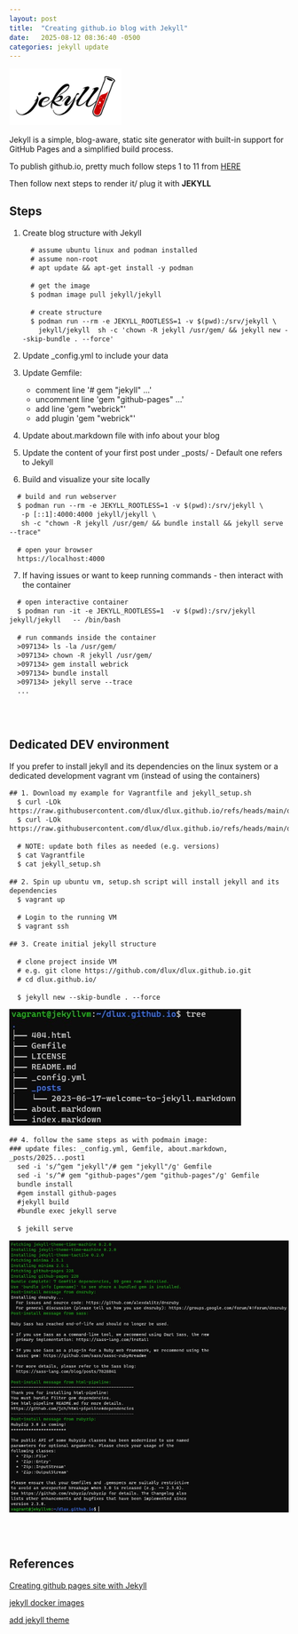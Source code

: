 ```yaml
---
layout: post
title:  "Creating github.io blog with Jekyll"
date:   2025-08-12 08:36:40 -0500
categories: jekyll update
---
```


<img src="/assets/2025/08/jekyll-01.png" alt="jekyll" style="width:40%;">
 
 Jekyll is a simple, blog-aware, static site generator with built-in support for GitHub Pages and a simplified build process.

 To publish github.io, pretty much follow steps 1 to 11 from [HERE](https://docs.github.com/en/pages/quickstart)

Then follow next steps to render it/ plug it with **JEKYLL**

## Steps

 1. Create blog structure with Jekyll

    ```
      # assume ubuntu linux and podman installed
      # assume non-root
      # apt update && apt-get install -y podman

      # get the image
      $ podman image pull jekyll/jekyll

      # create structure
      $ podman run --rm -e JEKYLL_ROOTLESS=1 -v $(pwd):/srv/jekyll \
        jekyll/jekyll  sh -c 'chown -R jekyll /usr/gem/ && jekyll new --skip-bundle . --force'
    ```

2. Update _config.yml to include your data
3. Update Gemfile:

    - comment line '# gem "jekyll" ...'
    - uncomment line 'gem "github-pages" ...'
    - add line 'gem "webrick"'
    - add plugin 'gem "webrick"'

4. Update about.markdown file with info about your blog
5. Update the content of your first post under _posts/ - Default one refers to Jekyll
6. Build and visualize your site locally

  ```
    # build and run webserver
    $ podman run --rm -e JEKYLL_ROOTLESS=1 -v $(pwd):/srv/jekyll \
     -p [::1]:4000:4000 jekyll/jekyll \
     sh -c "chown -R jekyll /usr/gem/ && bundle install && jekyll serve --trace"

    # open your browser
    https://localhost:4000
  ```

7. If having issues or want to keep running commands - then interact with the container

  ```
    # open interactive container
    $ podman run -it -e JEKYLL_ROOTLESS=1  -v $(pwd):/srv/jekyll  jekyll/jekyll   -- /bin/bash

    # run commands inside the container
    >097134> ls -la /usr/gem/
    >097134> chown -R jekyll /usr/gem/
    >097134> gem install webrick
    >097134> bundle install
    >097134> jekyll serve --trace
    ...
  ```

<br/><br/>
## Dedicated DEV environment

If you prefer to install jekyll and its dependencies on the linux system or a dedicated development vagrant vm (instead of using the containers)

  ```
  ## 1. Download my example for Vagrantfile and jekyll_setup.sh
    $ curl -LOk https://raw.githubusercontent.com/dlux/dlux.github.io/refs/heads/main/dev/Vagrantfile
    $ curl -LOk https://raw.githubusercontent.com/dlux/dlux.github.io/refs/heads/main/dev/jekyll_setup.sh

    # NOTE: update both files as needed (e.g. versions)
    $ cat Vagrantfile
    $ cat jekyll_setup.sh

  ## 2. Spin up ubuntu vm, setup.sh script will install jekyll and its dependencies
    $ vagrant up

    # Login to the running VM
    $ vagrant ssh

  ## 3. Create initial jekyll structure

    # clone project inside VM
    # e.g. git clone https://github.com/dlux/dlux.github.io.git
    # cd dlux.github.io/

    $ jekyll new --skip-bundle . --force
  ```

  ![tree](/assets/2025/08/img1.jpg?raw=true "initial structure")

  ```
  ## 4. follow the same steps as with podmain image:
  ### update files: _config.yml, Gemfile, about.markdown, _posts/2025...post1
    sed -i 's/^gem "jekyll"/# gem "jekyll"/g' Gemfile
    sed -i 's/^# gem "github-pages"/gem "github-pages"/g' Gemfile
    bundle install
    #gem install github-pages
    #jekyll build
    #bundle exec jekyll serve

    $ jekill serve
  ```

  ![tree](/assets/2025/08/img2.jpg?raw=true "build output")

<br/><br/>

## References

[Creating github pages site with Jekyll](https://docs.github.com/en/pages/setting-up-a-github-pages-site-with-jekyll/creating-a-github-pages-site-with-jekyll)

[jekyll docker images](https://github.com/envygeeks/jekyll-docker/blob/master/README.md)

[add jekyll theme](https://docs.github.com/en/pages/setting-up-a-github-pages-site-with-jekyll/adding-a-theme-to-your-github-pages-site-using-jekyll)
